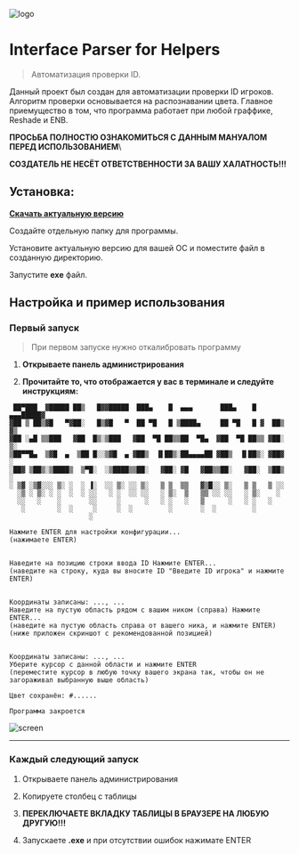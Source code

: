 ![logo](https://i.imgur.com/oFyaJdx.png)
# **Interface Parser for Helpers**
> Автоматизация проверки ID.



Данный проект был создан для автоматизации проверки ID игроков. Алгоритм проверки основывается на распознавании цвета. Главное приемущество в том, что программа работает при любой граффике, Reshade и ENB.

**ПРОСЬБА ПОЛНОСТЮ ОЗНАКОМИТЬСЯ С ДАННЫМ МАНУАЛОМ ПЕРЕД ИСПОЛЬЗОВАНИЕМ**\

**СОЗДАТЕЛЬ НЕ НЕСЁТ ОТВЕТСТВЕННОСТИ ЗА ВАШУ ХАЛАТНОСТЬ!!!**

## Установка:



[**Скачать актуальную версию**](https://github.com/Gr00ss/Helper/releases/latest)

Создайте отдельную папку для программы.

Установите актуальную версию для вашей ОС и поместите файл в созданную директорию.

Запустите **exe** файл.


## Настройка и пример использования
### Первый запуск

>При первом запуске нужно откалибровать программу

1. **Открываете панель администрирования**

2. **Прочитайте то, что отображается у вас в терминале и следуйте инструкциям:**
```
 ██▀███  ▓█████ ██▒   █▓▓█████  ███▄    █  ▄▄▄       ███▄    █ ▄▄▄█████▓
▓██ ▒ ██▒▓█   ▀▓██░   █▒▓█   ▀  ██ ▀█   █ ▒████▄     ██ ▀█   █ ▓  ██▒ ▓▒
▓██ ░▄█ ▒▒███   ▓██  █▒░▒███   ▓██  ▀█ ██▒▒██  ▀█▄  ▓██  ▀█ ██▒▒ ▓██░ ▒░
▒██▀▀█▄  ▒▓█  ▄  ▒██ █░░▒▓█  ▄ ▓██▒  ▐▌██▒░██▄▄▄▄██ ▓██▒  ▐▌██▒░ ▓██▓ ░ 
░██▓ ▒██▒░▒████▒  ▒▀█░  ░▒████▒▒██░   ▓██░ ▓█   ▓██▒▒██░   ▓██░  ▒██▒ ░ 
░ ▒▓ ░▒▓░░░ ▒░ ░  ░ ▐░  ░░ ▒░ ░░ ▒░   ▒ ▒  ▒▒   ▓▒█░░ ▒░   ▒ ▒   ▒ ░░   
  ░▒ ░ ▒░ ░ ░  ░  ░ ░░   ░ ░  ░░ ░░   ░ ▒░  ▒   ▒▒ ░░ ░░   ░ ▒░    ░    
  ░░   ░    ░       ░░     ░      ░   ░ ░   ░   ▒      ░   ░ ░   ░      
   ░        ░  ░     ░     ░  ░         ░       ░  ░         ░          
                    ░                                                   

Нажмите ENTER для настройки конфигурации...
(нажимаете ENTER)


Наведите на позицию строки ввода ID Нажмите ENTER...
(наведите на строку, куда вы вносите ID "Введите ID игрока" и нажмите ENTER)


Координаты записаны: ..., ...
Наведите на пустую область рядом с вашим ником (справа) Нажмите ENTER...
(наведите на пустую область справа от вашего ника, и нажмите ENTER) (ниже приложен скриншот с рекомендованной позицией)


Координаты записаны: ..., ...
Уберите курсор с данной области и нажмите ENTER
(переместите курсор в любую точку вашего экрана так, чтобы он не загораживал выбранную выше область)

Цвет сохранён: #......

Программа закроется
```

![screen](https://i.imgur.com/KO8FQxI.png)

----

### Каждый следующий запуск

1. Открываете панель администрирования


2. Копируете столбец с таблицы


3. **ПЕРЕКЛЮЧАЕТЕ ВКЛАДКУ ТАБЛИЦЫ В БРАУЗЕРЕ НА ЛЮБУЮ ДРУГУЮ!!!**
   
4. Запускаете **.exe** и при отсутствии ошибок нажимате ENTER



